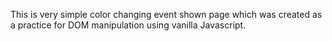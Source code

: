 This is very simple color changing event shown page which was created as a practice for DOM manipulation using vanilla Javascript.
